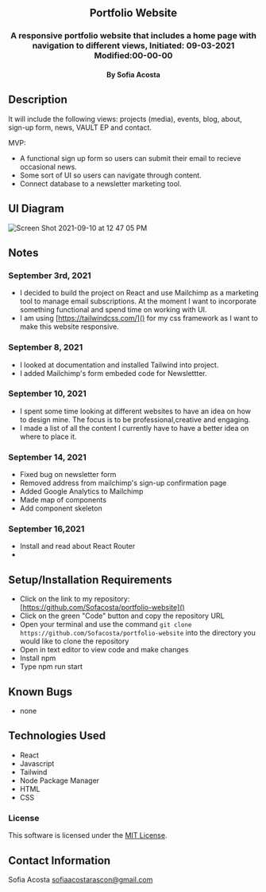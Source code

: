 <div align="center">

## Portfolio Website 

</div>

<h3 align="center">A responsive portfolio website that includes a home page with navigation to different views, Initiated: 09-03-2021 Modified:00-00-00</h3>
<h4 align="center"> By Sofia Acosta</h4>

## Description
It will include the following views: projects (media), events, blog, about, sign-up form, news, VAULT EP and contact. 

MVP: 
- A functional sign up form so users can submit their email to recieve occasional news. 
- Some sort of UI so users can navigate through content.
- Connect database to a newsletter marketing tool. 

## UI Diagram
![Screen Shot 2021-09-10 at 12 47 05 PM](https://user-images.githubusercontent.com/76922539/132920907-dbfc4bf4-185d-403f-95bb-23cf76f3a978.png)

## Notes 
### September 3rd, 2021
- I decided to build the project on React and use Mailchimp as a marketing tool to manage email subscriptions. At the moment I want to incorporate something functional and spend time on working with UI.
- I am using [https://tailwindcss.com/]() for my css framework as I want to make this website responsive.
### September 8, 2021
- I looked at documentation and installed Tailwind into project.
- I added Mailchimp's form embeded code for Newslettter. 
### September 10, 2021
- I spent some time looking at different websites to have an idea on how to design mine. The focus is to be professional,creative and engaging. 
- I made a list of all the content I currently have to have a better idea on where to place it.
### September 14, 2021
- Fixed bug on newsletter form
- Removed address from mailchimp's sign-up confirmation page
- Added Google Analytics to Mailchimp
- Made map of components
- Add component skeleton
### September 16,2021
- Install and read about React Router
- 


## Setup/Installation Requirements
- Click on the link to my repository: [https://github.com/Sofacosta/portfolio-website]()
- Click on the green "Code" button and copy the repository URL
- Open your terminal and use the command `git clone https://github.com/Sofacosta/portfolio-website` into the directory you would like to clone the repository
- Open in text editor to view code and make changes
- Install npm
- Type npm run start

## Known Bugs
- none

## Technologies Used

- React
- Javascript
- Tailwind
- Node Package Manager 
- HTML
- CSS

### License

This software is licensed under the [MIT License](https://choosealicense.com/licenses/mit/).

## Contact Information 
Sofia Acosta sofiaacostarascon@gmail.com
